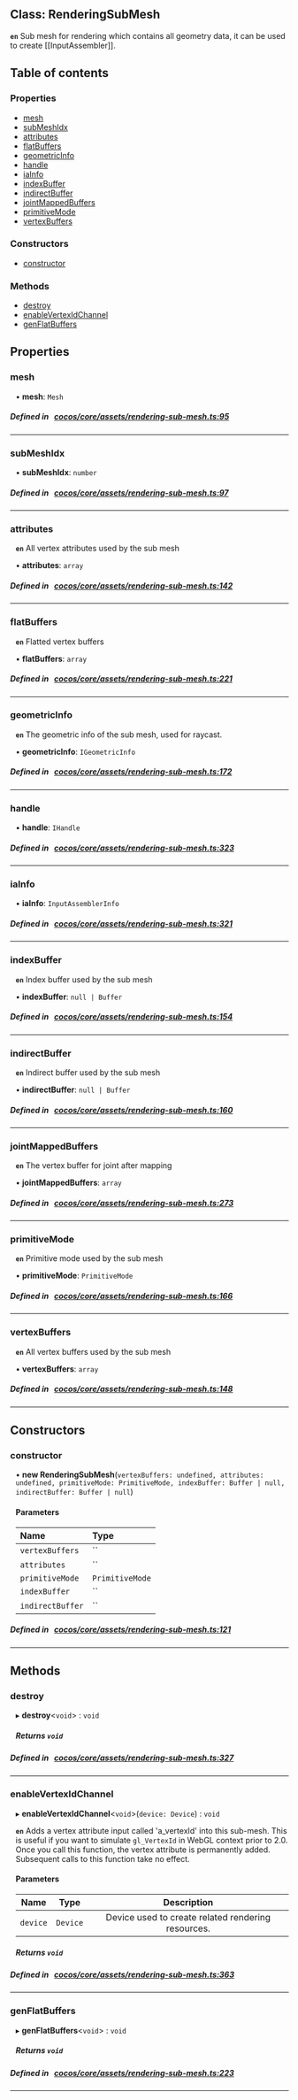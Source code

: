 
## Class: RenderingSubMesh






**`en`** Sub mesh for rendering which contains all geometry data, it can be used to create [[InputAssembler]].


<div class="table-of-content">
<h2>Table of contents</h2>


### Properties

- [ mesh](#mesh)
- [ subMeshIdx](#subMeshIdx)
- [ attributes](#attributes)
- [ flatBuffers](#flatBuffers)
- [ geometricInfo](#geometricInfo)
- [ handle](#handle)
- [ iaInfo](#iaInfo)
- [ indexBuffer](#indexBuffer)
- [ indirectBuffer](#indirectBuffer)
- [ jointMappedBuffers](#jointMappedBuffers)
- [ primitiveMode](#primitiveMode)
- [ vertexBuffers](#vertexBuffers)

### Constructors

- [ constructor](#constructor)

### Methods

- [ destroy](#destroy)
- [ enableVertexIdChannel](#enableVertexIdChannel)
- [ genFlatBuffers](#genFlatBuffers)
</div>

## Properties


### mesh
<div style="margin-left: 10px;">




•  **mesh**:
`Mesh` 
</div>

##### Defined in &nbsp;   [cocos/core/assets/rendering-sub-mesh.ts:95](https://github.com/cocos-creator/engine/blob/c7bf6b8a9/cocos/core/assets/rendering-sub-mesh.ts#L95)&nbsp;


___


### subMeshIdx
<div style="margin-left: 10px;">




•  **subMeshIdx**:
`number` 
</div>

##### Defined in &nbsp;   [cocos/core/assets/rendering-sub-mesh.ts:97](https://github.com/cocos-creator/engine/blob/c7bf6b8a9/cocos/core/assets/rendering-sub-mesh.ts#L97)&nbsp;


___


### attributes
<div style="margin-left: 10px;">



**`en`** All vertex attributes used by the sub mesh




•  **attributes**:
 ``array`` 
</div>

##### Defined in &nbsp;   [cocos/core/assets/rendering-sub-mesh.ts:142](https://github.com/cocos-creator/engine/blob/c7bf6b8a9/cocos/core/assets/rendering-sub-mesh.ts#L142)&nbsp;


___


### flatBuffers
<div style="margin-left: 10px;">



**`en`** Flatted vertex buffers




•  **flatBuffers**:
 ``array`` 
</div>

##### Defined in &nbsp;   [cocos/core/assets/rendering-sub-mesh.ts:221](https://github.com/cocos-creator/engine/blob/c7bf6b8a9/cocos/core/assets/rendering-sub-mesh.ts#L221)&nbsp;


___


### geometricInfo
<div style="margin-left: 10px;">



**`en`** The geometric info of the sub mesh, used for raycast.




•  **geometricInfo**:
 ``IGeometricInfo`` 
</div>

##### Defined in &nbsp;   [cocos/core/assets/rendering-sub-mesh.ts:172](https://github.com/cocos-creator/engine/blob/c7bf6b8a9/cocos/core/assets/rendering-sub-mesh.ts#L172)&nbsp;


___


### handle
<div style="margin-left: 10px;">




•  **handle**:
 ``IHandle`` 
</div>

##### Defined in &nbsp;   [cocos/core/assets/rendering-sub-mesh.ts:323](https://github.com/cocos-creator/engine/blob/c7bf6b8a9/cocos/core/assets/rendering-sub-mesh.ts#L323)&nbsp;


___


### iaInfo
<div style="margin-left: 10px;">




•  **iaInfo**:
 ``InputAssemblerInfo`` 
</div>

##### Defined in &nbsp;   [cocos/core/assets/rendering-sub-mesh.ts:321](https://github.com/cocos-creator/engine/blob/c7bf6b8a9/cocos/core/assets/rendering-sub-mesh.ts#L321)&nbsp;


___


### indexBuffer
<div style="margin-left: 10px;">



**`en`** Index buffer used by the sub mesh




•  **indexBuffer**:
 ``null | Buffer`` 
</div>

##### Defined in &nbsp;   [cocos/core/assets/rendering-sub-mesh.ts:154](https://github.com/cocos-creator/engine/blob/c7bf6b8a9/cocos/core/assets/rendering-sub-mesh.ts#L154)&nbsp;


___


### indirectBuffer
<div style="margin-left: 10px;">



**`en`** Indirect buffer used by the sub mesh




•  **indirectBuffer**:
 ``null | Buffer`` 
</div>

##### Defined in &nbsp;   [cocos/core/assets/rendering-sub-mesh.ts:160](https://github.com/cocos-creator/engine/blob/c7bf6b8a9/cocos/core/assets/rendering-sub-mesh.ts#L160)&nbsp;


___


### jointMappedBuffers
<div style="margin-left: 10px;">



**`en`** The vertex buffer for joint after mapping




•  **jointMappedBuffers**:
 ``array`` 
</div>

##### Defined in &nbsp;   [cocos/core/assets/rendering-sub-mesh.ts:273](https://github.com/cocos-creator/engine/blob/c7bf6b8a9/cocos/core/assets/rendering-sub-mesh.ts#L273)&nbsp;


___


### primitiveMode
<div style="margin-left: 10px;">



**`en`** Primitive mode used by the sub mesh




•  **primitiveMode**:
 ``PrimitiveMode`` 
</div>

##### Defined in &nbsp;   [cocos/core/assets/rendering-sub-mesh.ts:166](https://github.com/cocos-creator/engine/blob/c7bf6b8a9/cocos/core/assets/rendering-sub-mesh.ts#L166)&nbsp;


___


### vertexBuffers
<div style="margin-left: 10px;">



**`en`** All vertex buffers used by the sub mesh




•  **vertexBuffers**:
 ``array`` 
</div>

##### Defined in &nbsp;   [cocos/core/assets/rendering-sub-mesh.ts:148](https://github.com/cocos-creator/engine/blob/c7bf6b8a9/cocos/core/assets/rendering-sub-mesh.ts#L148)&nbsp;


___

<!---->
## Constructors


### constructor
<div style="margin-left: 10px;">

• **new RenderingSubMesh**(`vertexBuffers: undefined, attributes: undefined, primitiveMode: PrimitiveMode, indexBuffer: Buffer | null, indirectBuffer: Buffer | null`)

#### Parameters

| Name | Type |
| :------ | :------ |
| `vertexBuffers` | `` |
| `attributes` | `` |
| `primitiveMode` | `PrimitiveMode` |
| `indexBuffer` | `` |
| `indirectBuffer` | `` |
</div>

##### Defined in &nbsp;   [cocos/core/assets/rendering-sub-mesh.ts:121](https://github.com/cocos-creator/engine/blob/c7bf6b8a9/cocos/core/assets/rendering-sub-mesh.ts#L121)&nbsp;


---

<!---->
## Methods

### destroy

<div style="margin-left: 10px;">

▸   **destroy**<`void`\> : `void`




##### Returns `void`
</div>

##### Defined in &nbsp;   [cocos/core/assets/rendering-sub-mesh.ts:327](https://github.com/cocos-creator/engine/blob/c7bf6b8a9/cocos/core/assets/rendering-sub-mesh.ts#L327)&nbsp;
___
### enableVertexIdChannel

<div style="margin-left: 10px;">

▸   **enableVertexIdChannel**<`void`\>(`device: Device`) : `void`



**`en`** Adds a vertex attribute input called 'a_vertexId' into this sub-mesh.
This is useful if you want to simulate `gl_VertexId` in WebGL context prior to 2.0.
Once you call this function, the vertex attribute is permanently added.
Subsequent calls to this function take no effect.



#### Parameters

| Name | Type | Description |
| :------: | :------: | :------: |
| `device` | `Device` | Device used to create related rendering resources.  |


##### Returns `void`
</div>

##### Defined in &nbsp;   [cocos/core/assets/rendering-sub-mesh.ts:363](https://github.com/cocos-creator/engine/blob/c7bf6b8a9/cocos/core/assets/rendering-sub-mesh.ts#L363)&nbsp;
___
### genFlatBuffers

<div style="margin-left: 10px;">

▸   **genFlatBuffers**<`void`\> : `void`




##### Returns `void`
</div>

##### Defined in &nbsp;   [cocos/core/assets/rendering-sub-mesh.ts:223](https://github.com/cocos-creator/engine/blob/c7bf6b8a9/cocos/core/assets/rendering-sub-mesh.ts#L223)&nbsp;
___
<!---->



